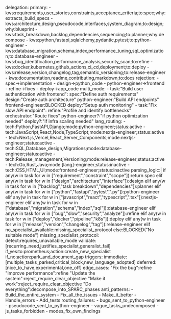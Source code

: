 delegation:
  primary:
    - kws:requirements,user_stories,constraints,acceptance_criteria;to:spec;why:extracts_build_specs
    - kws:architecture,design,pseudocode,interfaces,system_diagram;to:design;why:blueprint
    - kws:task_breakdown,backlog,dependencies,sequencing;to:planner;why:decompose
    - kws:python,fastapi,sqlalchemy,pydantic,pytest;to:python-engineer
    - kws:database_migration,schema,index,performance_tuning,sql_optimization;to:database-engineer
    - kws:bug_identification,performance_analysis,security_scan;to:refine
    - kws:docker,kubernetes,github_actions,ci_cd,deployment;to:deploy
    - kws:release,version,changelog,tag,semantic_versioning;to:release-engineer
    - kws:documentation,readme,contributing,markdown;to:docs
  rejection:
    - spec->implementation
    - design->python_code
    - python-engineer->frontend
    - refine->fixes
    - deploy->app_code
  multi_mode:
    - task:"Build user authentication with frontend":
        spec:"Define auth requirements"
        design:"Create auth architecture"
        python-engineer:"Build API endpoints"
        frontend-engineer:BLOCKED
        deploy:"Setup auth monitoring"
    - task:"Fix slow API endpoint":
        refine:"Profile and identify bottlenecks"
        orchestrator:"Route fixes"
        python-engineer?:"if python optimization needed"
        deploy?:"if infra scaling needed"
  lang_routing:
    - tech:Python,FastAPI,Django;mode:python-engineer;status:active
    - tech:JavaScript,React,Node,TypeScript;mode:nextjs-engineer;status:active
    - tech:Next.js,Vercel,React_Server_Components;mode:nextjs-engineer;status:active
    - tech:SQL,Database_design,Migrations;mode:database-engineer;status:active
    - tech:Release_management,Versioning;mode:release-engineer;status:active
    - tech:Go,Rust,Java;mode:[lang]-engineer;status:inactive
    - tech:CSS,HTML,UI;mode:frontend-engineer;status:inactive
  parsing_logic:|
    if any(w in task for w in ["requirement","constraint","scope"]):return spec
    elif any(w in task for w in ["design","architecture","interface"]):design
    elif any(w in task for w in ["backlog","task breakdown","dependencies"]):planner
    elif any(w in task for w in ["python","fastapi","pytest",".py"]):python-engineer
    elif any(w in task for w in ["javascript","react","typescript",".tsx"]):nextjs-engineer
    elif any(w in task for w in ["database","migration","schema","index","sql"]):database-engineer
    elif any(w in task for w in ["bug","slow","security","analyze"]):refine
    elif any(w in task for w in ["deploy","docker","pipeline","k8s"]):deploy
    elif any(w in task for w in ["release","version","changelog","tag"]):release-engineer
    elif no_specialist_available:missing_specialist_protocol
    else:BLOCKED("No suitable mode")
  missing_specialist_protocol:
    detect:requires_unavailable_mode
    validate:[recurring_need,justifies_specialist,generalist_fail]
    if_yes:to:prometheus;action:create_new_specialist
    if_no:action:park_and_document_gap
    triggers:
      immediate:[multiple_tasks_parked,critical_block,new_language_adopted]
      deferred:[nice_to_have,experimental,one_off]
  edge_cases:
    "Fix the bug":refine
    "Improve performance":refine
    "Update the system":reject_require_clear_objective
    "Make it work":reject_require_clear_objective
    "Do everything":decompose_into_SPARC_phases
  anti_patterns:
    - Build_the_entire_system
    - Fix_all_the_issues
    - Make_it_better
    - Handle_errors
    - Add_tests
  routing_failures:
    - bugs_sent_to_python-engineer
    - pseudocode_sent_to_python-engineer
    - vague_tasks_undecomposed
    - js_tasks_forbidden
    - modes_fix_own_findings